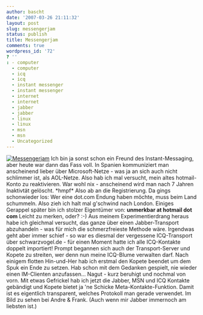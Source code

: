 ```yaml
---
author: bascht
date: '2007-03-26 21:11:32'
layout: post
slug: messengerjam
status: publish
title: Messengerjam
comments: true
wordpress_id: '72'
? ''
: - computer
  - computer
  - icq
  - icq
  - instant messenger
  - instant messenger
  - internet
  - internet
  - jabber
  - jabber
  - linux
  - linux
  - msn
  - msn
  - Uncategorized
---
```


[![Messengerjam](http://www.bascht.com/uploads/2007/03/messengerjamjpg.png)](http://www.bascht.com/2007/03/26/messengerjam/messengerjam/ "Messengerjam")
Ich bin ja sonst schon ein Freund des Instant-Messaging, aber heute
war dann das Fass voll. In Spanien kommuniziert man anscheinend
lieber über Microsoft-Netze - was ja an sich auch nicht schlimmer
ist, als AOL-Netze. Also hab ich mal versucht, mein altes
hotmail-Konto zu reaktivieren. War wohl nix - anscheinend wird man
nach 7 Jahren Inaktivtät gelöscht. \*hmpf\* Also ab an die
Registrierung. Da gings schonwieder los: Wer eine dot.com Endung
haben möchte, muss beim Land schummeln. Also zieh ich halt mal
g'schwind nach London. Einiges Gerappel später bin ich stolzer
Eigentümer von: **unmerkbar at hotmail dot com** Leicht zu merken,
oder? :-) Aus meinem Experimentierdrang heraus habe ich gleichmal
versucht, das ganze über einen Jabber-Transport abzuhandeln - was
für mich die schmerzfreieste Methode wäre. Irgendwas geht aber
immer schief - so war es diesmal der vergessene ICQ-Transport über
schwarzvogel.de - für einen Moment hatte ich alle ICQ-Kontakte
doppelt importiert! Prompt begannen sich auch der Transport-Server
und Kopete zu streiten, wer denn nun meine ICQ-Blume verwalten
darf. Nach einigem flotten Hin-und-Her hab ich erstmal den Kopete
beendet um dem Spuk ein Ende zu setzen. Hab schon mit dem Gedanken
gespielt, nie wieder einen IM-Clienten anzufassen... Nagut - kurz
beruhigt und nochmal von vorn. Mit etwas Gefrickel hab ich jetzt
die Jabber, MSN und ICQ Kontakte gebändigt und Kopete bietet ja 'ne
Schicke Meta-Kontakte-Funktion. Damit ist es eigentlich
transparent, welches Protokoll man gerade verwendet. Im Bild zu
sehen bei Andre & Frank. (Auch wenn mir Jabber immernoch am
liebsten ist.)


